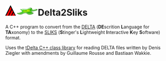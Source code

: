 # ![deltlogo](deltlogo.png)![sliks](sliks.png)Delta2Sliks
A C++ program to convert from the [DELTA](https://www.delta-intkey.com/) (**DE**scrition **L**anguage for **TA**xonomy) to the [SLIKS](http://www.stingersplace.com/SLIKS/) (**S**tinger's **L**ightweight **I**nteractive **K**ey **S**oftware) format.

Uses the [tDelta C++ class library](https://sourceforge.net/projects/freedelta/files/deltalib/new/) for reading DELTA files written by Denis Ziegler with amendments by Guillaume Rousse and Bastiaan Wakkie.

